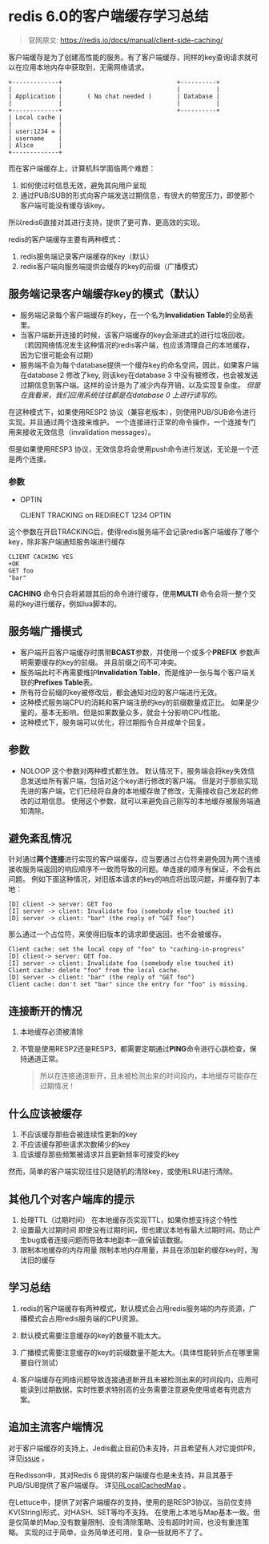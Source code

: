 # redis 6.0的客户端缓存学习总结

> 官网原文: https://redis.io/docs/manual/client-side-caching/

客户端缓存是为了创建高性能的服务。有了客户端缓存，同样的key查询请求就可以在应用本地内存中获取到，无需网络请求。

    +-------------+                                +----------+
    |             |                                |          |
    | Application |       ( No chat needed )       | Database |
    |             |                                |          |
    +-------------+                                +----------+
    | Local cache |
    |             |
    | user:1234 = |
    | username    |
    | Alice       |
    +-------------+

而在客户端缓存上，计算机科学面临两个难题：

1. 如何使过时信息无效，避免其向用户呈现
2. 通过PUB/SUB的形式向客户端发送过期信息，有很大的带宽压力，即使那个客户端可能没有缓存该key。

所以redis6直接对其进行支持，提供了更可靠、更高效的实现。

redis的客户端缓存主要有两种模式：

1. redis服务端记录客户端缓存的key（默认）
2. redis客户端向服务端提供会缓存的key的前缀（广播模式）

## 服务端记录客户端缓存key的模式（默认）

- 服务端记录每个客户端缓存的key，在一个名为**Invalidation Table**的全局表里。
- 当客户端断开连接的时候，该客户端缓存的key会渐进式的进行垃圾回收。
  （若因网络情况发生这种情况的redis客户端，也应该清理自己的本地缓存，因为它很可能会有过期）
- 服务端不会为每个database提供一个缓存key的命名空间，因此，如果客户端在database 2 修改了key, 
  则该key在database 3 中没有被修改，也会被发送过期信息到客户端。这样的设计是为了减少内存开销，以及实现复杂度。
  _但是在我看来，我们应用系统往往都是在database 0 上进行读写的。_

在这种模式下，如果使用RESP2 协议（兼容老版本），则使用PUB/SUB命令进行实现。并且通过两个连接来维护。
一个连接进行正常的命令操作，一个连接专门用来接收无效信息（invalidation messages）。

但是如果使用RESP3 协议，无效信息将会使用push命令进行发送，无论是一个还是两个连接。

### 参数

- OPTIN
  
    CLIENT TRACKING on REDIRECT 1234 OPTIN

这个参数在开启TRACKING后，使得redis服务端不会记录redis客户端缓存了哪个key，除非客户端通知服务端进行缓存

    CLIENT CACHING YES
    +OK
    GET foo
    "bar"

**CACHING** 命令只会将紧跟其后的命令进行缓存，使用**MULTI** 命令会将一整个交易的key进行缓存，例如lua脚本的。

## 服务端广播模式

- 客户端开启客户端缓存时携带**BCAST**参数，并使用一个或多个**PREFIX** 参数声明需要缓存的key的前缀。
  并且前缀之间不可冲突。
- 服务端此时不再需要维护**Invalidation Table**，而是维护一张与每个客户端关联的**Prefixes Table**表。
- 所有符合前缀的key被修改后，都会通知对应的客户端进行无效。
- 这种模式服务端CPU的消耗和客户端注册的key的前缀数量成正比。
  如果是少量的，基本无影响。但是如果数量众多，就会十分影响CPU性能。
- 这种模式下，服务端可以优化，将过期指令合并成单个回复。

## 参数

- NOLOOP
  这个参数对两种模式都生效。
  默认情况下，服务端会将key失效信息发送给所有客户端，包括对这个key进行修改的客户端。
  但是对于那些实现先进的客户端，它们已经将自身的本地缓存做了修改，无需接收自己发起的修改的过期信息。
  使用这个参数，就可以来避免自己刚写的本地缓存被服务端通知清除。

## 避免紊乱情况

针对通过**两个连接**进行实现的客户端缓存，应当要通过占位符来避免因为两个连接接收服务端返回的响应顺序不一致而导致的问题。单连接的顺序有保证，不会有此问题。
例如下面这种情况，对旧版本请求的key的响应将出现问题，并缓存到了本地：

    [D] client -> server: GET foo
    [I] server -> client: Invalidate foo (somebody else touched it)
    [D] server -> client: "bar" (the reply of "GET foo")

那么通过一个占位符，来使得旧版本的请求即使返回，也不会被缓存。

    Client cache: set the local copy of "foo" to "caching-in-progress"
    [D] client-> server: GET foo.
    [I] server -> client: Invalidate foo (somebody else touched it)
    Client cache: delete "foo" from the local cache.
    [D] server -> client: "bar" (the reply of "GET foo")
    Client cache: don't set "bar" since the entry for "foo" is missing.

## 连接断开的情况

1. 本地缓存必须被清除
2. 不管是使用RESP2还是RESP3，都需要定期通过**PING**命令进行心跳检查，保持通道正常。
   
   > 所以在连接通道断开，且未被检测出来的时间段内，本地缓存可能存在过期情况！

## 什么应该被缓存

1. 不应该缓存那些会被连续性更新的key
2. 不应该缓存那些请求次数稀少的key
3. 应该缓存那些频繁被请求并且更新频率可接受的key

然而，简单的客户端实现往往只是随机的清除key，或使用LRU进行清除。

## 其他几个对客户端库的提示

1. 处理TTL（过期时间）
   在本地缓存页实现TTL，如果你想支持这个特性
2. 设置最大过期时间
   即使没有过期时间，但也建议本地有最大过期时间。防止产生bug或者连接问题而导致本地副本一直保留该数据。
3. 限制本地缓存的内存用量
   限制本地内存用量，并且在添加新的缓存key时，淘汰旧的缓存

## 学习总结

1. redis的客户端缓存有两种模式，默认模式会占用redis服务端的内存资源，广播模式会占用redis服务端的CPU资源。

2. 默认模式需要注意缓存的key的数量不能太大。

3. 广播模式需要注意缓存的key的前缀数量不能太大。（具体性能转折点在哪里需要自行测试）

4. 客户端缓存在网络问题导致连接通道断开且未被检测出来的时间段内，应用可能读到过期数据，实时性要求特别高的业务需要注意避免使用或者有兜底方案。

## 追加主流客户端情况

对于客户端缓存的支持上，Jedis截止目前仍未支持，并且希望有人对它提供PR，详见[issue](https://github.com/redis/jedis/issues/2220) 。

在Redisson中，其对Redis 6 提供的客户端缓存也是未支持，并且其基于PUB/SUB提供了客户端缓存。
详见[RLocalCachedMap](../../Redisson客户端缓存/Redisson%20RLocalCachedMap.md) 。

在Lettuce中，提供了对客户端缓存的支持，使用的是RESP3协议。当前仅支持KV(String)形式，对HASH、SET等均不支持。
在使用上本地与Map基本一致。但是仅简单的Map,没有数量限制、没有清除策略、没有超时时间，也没有重连策略。
实现的过于简单，业务简单还可用，复杂一些就用不了了。